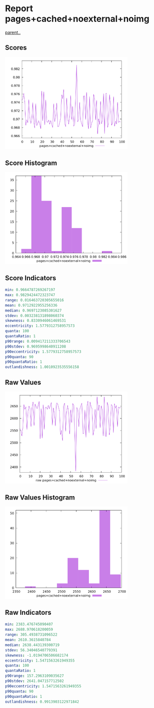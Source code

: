 # Report pages+cached+noexternal+noimg

[parent..](./..)  


## Scores

![score](./score.png)  

## Score Histogram

![hist](./hist.png)  

## Score Indicators

```yaml
min: 0.9664787269267197
max: 0.9829424472323747
range: 0.016463720305655016
mean: 0.9712922955256336
median: 0.9697123085301627
stdev: 0.003238131898060374
skewness: 0.8330946061469531
eccentricity: 1.5779312758957573
quanta: 100
quantaRatio: 1
p90range: 0.009417211333706543
p90stdev: 0.9695998640911208
p90eccentricity: 1.5779312758957573
p90quanta: 90
p90quantaRatio: 1
outlandishness: 1.0010923535556158

```

## Raw Values

![raw](./raw.png)  

## Raw Values Histogram

![raw hist](./raw_hist.png)  

## Raw Indicators

```yaml
min: 2383.476745090407
max: 2688.970618200059
range: 305.4938731096522
mean: 2610.3615840784
median: 2638.443139300719
stdev: 56.34046540779391
skewness: -1.0194706506682174
eccentricity: 1.5471563261949355
quanta: 100
quantaRatio: 1
p90range: 157.2963109035627
p90stdev: 2641.047157712502
p90eccentricity: 1.5471563261949355
p90quanta: 90
p90quantaRatio: 1
outlandishness: 0.9913903122971842

```

<style>
  img {
    max-width: 80%;
  }
</style>
      
